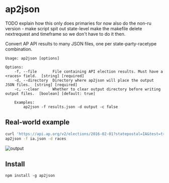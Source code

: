 # ap2json
TODO
explain how this only does primaries for now
also do the non-ru version - make script spit out state-level
make the makefile delete nextrequest and timeframe so we don't have to do it then.

Convert AP API results to many JSON files, one per state-party-racetype combination.

	Usage: ap2json [options]

	Options:
		-f, --file       File containing API election results. Must have a <races> field.  [string] [required]
		-d, --directory  Directory where ap2json will place the output JSON files.  [string] [required]
		-c, --clear      Whether to clear output directory before writing output files.  [boolean] [default: true]

		Examples:
			ap2json -f results.json -d output -c false

## Real-world example

```sh
curl 'https://api.ap.org/v2/elections/2016-02-01?statepostal=IA&test=true&level=ru&apikey=<APTOKEN>&format=json' > ia.json
ap2json -f ia.json -d races
```
![output](https://cloud.githubusercontent.com/assets/370976/12659255/d3e5a3ce-c5db-11e5-8e2d-0197fd06a075.png)

## Install

`npm install -g ap2json`
